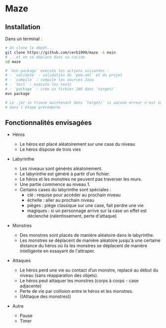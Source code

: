 # Maze

## Installation

Dans un terminal :
```bash
# On clone le dépôt...
git clone https://github.com/cerb1999/maze -b main
# ...et on se déplace dans sa racine
cd maze

# `mvn package` exécute les actions suivantes :
# - `validate` : validation du `pom.xml` et du projet
# - `compile` : compile les sources Java
# - `test` : exécute les tests
# - `package` : crée un fichier JAR dans `target/`
mvn package

# Le .jar se trouve maintenant dans `target/` si aucune erreur n'est survenue
# dans l'étape précédente
```

## Fonctionnalités envisagées

- Héros
  - Le héros est placé aléatoirement sur une case du niveau
  - Le héros dispose de trois vies

- Labyrinthe
  - Les niveaux sont générés aléatoirement.
  - Le labyrinthe est généré à partir d’un fichier.
  - Le héros et les monstres ne peuvent pas traverser les murs.
  - Une partie commence au niveau 1.
  - Certains cases du labyrinthe sont spéciales :
    - clé : requise pour accéder au prochain niveau
    - échelle : aller au prochain niveau
    - pièges : piège classique sur une case, fait perdre une vie
    - magiques : si un personnage arrive sur la case un effet est déclenché (ralentissement, perte d'attaque)

- Monstres
  - Des monstres sont placés de manière aléatoire dans le labyrinthe.
  - Les monstres se déplacent de manière aléatoire jusqu'à une certaine distance du héros où ils les monstres se déplacent de manière intelligente en essayant de l'attraper.
 
- Attaques
  - Le héros perd une vie au contact d’un monstre, replacé au début du niveau (sans réapparation des objets).
  - Le héros peut attaquer les monstres (corps à corps - case adjacente)
  - Perte de vie par collision entre le héros et les monstres.
  - ((Attaque des monstres))
  
 - Autre
   - Pause
   - Timer
